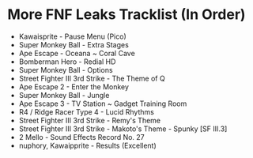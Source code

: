 # More FNF Leaks Tracklist (In Order)
- Kawaisprite - Pause Menu (Pico)
- Super Monkey Ball - Extra Stages
- Ape Escape - Oceana ~ Coral Cave
- Bomberman Hero - Redial HD
- Super Monkey Ball - Options
- Street Fighter III 3rd Strike - The Theme of Q
- Ape Escape 2 - Enter the Monkey
- Super Monkey Ball - Jungle
- Ape Escape 3 - TV Station ~ Gadget Training Room
- R4 / Ridge Racer Type 4 - Lucid Rhythms
- Street Fighter III 3rd Strike - Remy's Theme 
- Street Fighter III 3rd Strike - Makoto's Theme - Spunky [SF III.3]
- 2 Mello - Sound Effects Record No. 27 
- nuphory, Kawaipprite - Results (Excellent)